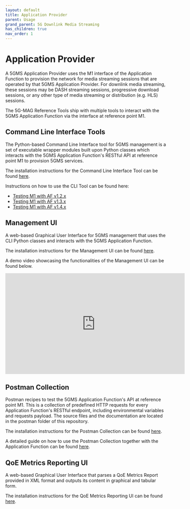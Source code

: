```yaml
---
layout: default
title: Application Provider
parent: Usage
grand_parent: 5G Downlink Media Streaming
has_children: true
nav_order: 1
---
```


# Application Provider

A 5GMS Application Provider uses the M1 interface of the Application Function to provision the network for media
streaming sessions that are operated by that 5GMS Application Provider. For downlink media streaming, these sessions may
be DASH streaming sessions, progressive download sessions, or any other type of media streaming or distribution (e.g.
HLS) sessions.

The 5G-MAG Reference Tools ship with multiple tools to interact with the 5GMS Application Function via the interface at
reference point M1.

## Command Line Interface Tools

The Python-based Command Line Interface tool for 5GMS management is a set of executable wrapper modules
built upon Python classes which interacts with the 5GMS Application Function's RESTful API at reference point M1 to
provision 5GMS services.

The installation instructions for the Command Line Interface Tool can be
found [here](https://github.com/5G-MAG/rt-5gms-application-provider/blob/development/python/README.md).

Instructions on how to use the CLI Tool can be found here:

* [Testing M1 with AF v1.2.x](../application-function/testing-m1-v120.html)
* [Testing M1 with AF v1.3.x](../application-function/testing-m1-v130.html)
* [Testing M1 with AF v1.4.x](../application-function/testing-m1-v141.html)

## Management UI

A web-based Graphical User Interface for 5GMS management that uses the CLI Python classes and interacts with
the 5GMS Application Function.

The installation instructions for the Management UI can be
found [here](https://github.com/5G-MAG/rt-5gms-application-provider/blob/development/management-ui/README.md).

A demo video showcasing the functionalities of the Management UI can be found below.

<iframe width="560" height="315" src="https://www.youtube.com/embed/qewsQhGi8aE?si=j3aNWafmMtynM0Yo" title="YouTube video player" frameborder="0" allow="accelerometer; autoplay; clipboard-write; encrypted-media; gyroscope; picture-in-picture; web-share" referrerpolicy="strict-origin-when-cross-origin" allowfullscreen></iframe>

## Postman Collection

Postman recipes to test the 5GMS Application Function's API at reference point M1. This is a collection of predefined
HTTP requests for every Application Function's RESTful endpoint, including environmental variables and requests payload.
The source files and the documentation are located in the postman folder of this repository.

The installation instructions for the Postman Collection can be
found [here](https://github.com/5G-MAG/rt-5gms-application-provider/blob/development/postman/README.md).

A detailed guide on how to use the Postman Collection together with the Application Function can be
found [here](../application-function/testing-postman.html).

## QoE Metrics Reporting UI

A web-based Graphical User Interface that parses a QoE Metrics Report provided in XML format and outputs its content in
graphical and tabular form.

The installation instructions for the QoE Metrics Reporting UI can be
found [here](https://github.com/5G-MAG/rt-5gms-application-provider/blob/master/qoe-metrics-reporting-ui/README.md).
